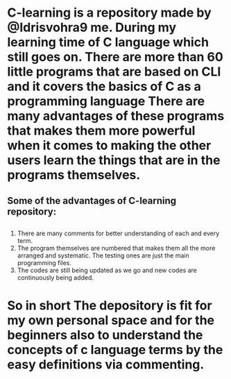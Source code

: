 # C-learning is a repository made by @Idrisvohra9 me. During my learning time of C language which still goes on. There are more than 60 little programs that are based on **CLI** and it covers the basics of C as a programming language There are many advantages of these programs that makes them more powerful when it comes to making the other users learn the things that are in the programs themselves. 

## Some of the advantages of C-learning repository:
##
1. There are many comments for better understanding of each and every term.
2. The program themselves are numbered that makes them all the more arranged and systematic. The testing ones are just the main programming files.
3. The codes are still being updated as we go and new codes are continuously being added.

# So in short The depository is fit for my own personal space and for the beginners also to understand the concepts of c language terms by the easy definitions via commenting. 

